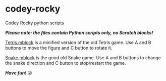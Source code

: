 # codey-rocky
Codey Rocky python scripts

***Please note: the files contain Python scripts only, no Scratch blocks!***

[Tetris.mblock](/Tetris.mblock) is a minified version of the old Tetris game.
Use A and B buttons to move the figure and C button to rotate it.

[Snake.mblock](/Snake.mblock) is the good old Snake game.
Use A and B buttons to change the snake direction and C button to stop/restart the game.

***Have fun!*** :stuck_out_tongue_winking_eye:
